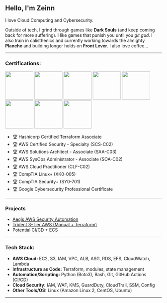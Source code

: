## Hello, I'm Zeinn

I love Cloud Computing and Cybersecurity. 

Outside of tech, I grind through games like **Dark Souls** (and keep coming back for more suffering). I like games that punish you until you *git gud*. I also train in calisthenics and currently working towards the almighty **Planche** and building longer holds on **Front Lever**. I also love coffee...

---

### Certifications:
<p align="left">
  <img src="https://images.credly.com/images/0dc62494-dc94-469a-83af-e35309f27356/blob" width="90" />
  <img src="https://images.credly.com/images/53acdae5-d69f-4dda-b650-d02ed7a50dd7/image.png" width="90" />
  <img src="https://images.credly.com/images/0e284c3f-5164-4b21-8660-0d84737941bc/image.png" width="90" />
  <img src="https://images.credly.com/images/f0d3fbb9-bfa7-4017-9989-7bde8eaf42b1/image.png" width="90" />
  <img src="https://images.credly.com/images/00634f82-b07f-4bbd-a6bb-53de397fc3a6/image.png" width="90" />
  <img src="https://images.credly.com/images/c8ba8fa6-ab8b-4df7-879f-4ae7b98b2765/blob" width="90" />
  <img src="https://images.credly.com/images/80d8a06a-c384-42bf-ad36-db81bce5adce/blob" width="90" />
  <img src="https://images.credly.com/images/0bf0f2da-a699-4c82-82e2-56dcf1f2e1c7/image.png" width="90" />
</p>


- 🏆 Hashicorp Certified Terraform Associate
- 🏆 AWS Certified Security - Specialty (SCS-C02)
- 🏆 AWS Solutions Architect - Associate (SAA-C03)
- 🏆 AWS SysOps Administrator - Associate (SOA-C02) 
- 🏆 AWS Cloud Practitioner (CLF-C02)  
- 🏆 CompTIA Linux+ (XK0-005)  
- 🏆 CompTIA Security+ (SY0-701)  
- 🏆 Google Cybersecurity Professional Certificate

---

### Projects
- [Aegis AWS Security Automation](https://github.com/z31nnx/aegis-aws-security)
- [Trident 3-Tier AWS (Manual + Terraform)](https://github.com/z31nnx/trident-aws-3tier)
- Potential CI/CD + ECS

---

### Tech Stack:
- **AWS Cloud:** EC2, S3, IAM, VPC, ALB, ASG, RDS, EFS, CloudWatch, Lambda
- **Infrastructure as Code:** Terraform, modules, state management 
- **Automation/Scripting:** Python (Boto3), Bash, Git, GitHub Actions (CI/CD)
- **Cloud Security:** IAM, WAF, KMS, GuardDuty, CloudTrail, SSM, Config
- **Other Tools/OS:** Linux (Amazon Linux 2, CentOS, Ubuntu)

---




<!--
**z31nnx/z31nnx** is a ✨ _special_ ✨ repository because its `README.md` (this file) appears on your GitHub profile.

Here are some ideas to get you started:

- 🔭 I’m currently working on ...
- 🌱 I’m currently learning ...
- 👯 I’m looking to collaborate on ...
- 🤔 I’m looking for help with ...
- 💬 Ask me about ...
- 📫 How to reach me: ...
- 😄 Pronouns: ...
- ⚡ Fun fact: ...
-->

